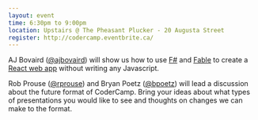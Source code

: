 ```yaml
---
layout: event
time: 6:30pm to 9:00pm
location: Upstairs @ The Pheasant Plucker - 20 Augusta Street
register: http://codercamp.eventbrite.ca/
---
```


AJ Bovaird ([@ajbovaird](https://twitter.com/AJBovaird)) will show us how to use
[F#](http://fsharp.org/) and [Fable](http://fable.io/) to create a
[React web app](https://facebook.github.io/react/) without writing any Javascript.

Rob Prouse ([@rprouse](https://twitter.com/rprouse)) and Bryan Poetz ([@bpoetz](https://twitter.com/bpoetz))
will lead a discussion about the future format of CoderCamp. Bring your ideas
about what types of presentations you would like to see and thoughts on changes
we can make to the format.